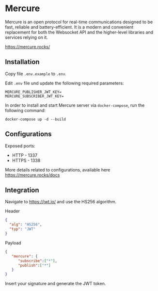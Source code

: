 # Mercure

Mercure is an open protocol for real-time communications designed to be fast, reliable and battery-efficient. It is a modern and convenient replacement for both the Websocket API and the higher-level libraries and services relying on it.

https://mercure.rocks/

## Installation

Copy file `.env.example` to `.env`.

Edit `.env` file und update the following required parameters:

```
MERCURE_PUBLISHER_JWT_KEY=
MERCURE_SUBSCRIBER_JWT_KEY=
```

In order to install and start Mercure server via `docker-compose`, run the following command:

```
docker-compose up -d --build
```

## Configurations

Exposed ports: 

* HTTP - 1337
* HTTPS - 1338

More details related to configurations, available here https://mercure.rocks/docs

## Integration

Navigate to https://jwt.io/ and use the HS256 algorithm.

Header
```json
{
  "alg": "HS256",
  "typ": "JWT"
}
```

Payload
```json
{
   "mercure": {
      "subscribe":["*"],
      "publish":["*"]      
   }
}
```

Insert your signature and generate the JWT token.
